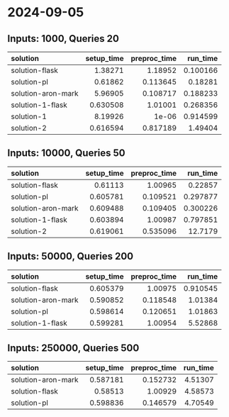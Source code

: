 # 2024-09-05

## Inputs: 1000, Queries 20

| solution           |   setup_time |   preproc_time |   run_time |
|:-------------------|-------------:|---------------:|-----------:|
| solution-flask     |     1.38271  |       1.18952  |   0.100166 |
| solution-pl        |     0.61862  |       0.113645 |   0.18281  |
| solution-aron-mark |     5.96905  |       0.108717 |   0.188233 |
| solution-1-flask   |     0.630508 |       1.01001  |   0.268356 |
| solution-1         |     8.19926  |       1e-06    |   0.914599 |
| solution-2         |     0.616594 |       0.817189 |   1.49404  |

## Inputs: 10000, Queries 50

| solution           |   setup_time |   preproc_time |   run_time |
|:-------------------|-------------:|---------------:|-----------:|
| solution-flask     |     0.61113  |       1.00965  |   0.22857  |
| solution-pl        |     0.605781 |       0.109521 |   0.297877 |
| solution-aron-mark |     0.609488 |       0.109405 |   0.300226 |
| solution-1-flask   |     0.603894 |       1.00987  |   0.797851 |
| solution-2         |     0.619061 |       0.535096 |  12.7179   |

## Inputs: 50000, Queries 200

| solution           |   setup_time |   preproc_time |   run_time |
|:-------------------|-------------:|---------------:|-----------:|
| solution-flask     |     0.605379 |       1.00975  |   0.910545 |
| solution-aron-mark |     0.590852 |       0.118548 |   1.01384  |
| solution-pl        |     0.598614 |       0.120651 |   1.01863  |
| solution-1-flask   |     0.599281 |       1.00954  |   5.52868  |

## Inputs: 250000, Queries 500

| solution           |   setup_time |   preproc_time |   run_time |
|:-------------------|-------------:|---------------:|-----------:|
| solution-aron-mark |     0.587181 |       0.152732 |    4.51307 |
| solution-flask     |     0.58513  |       1.00929  |    4.58573 |
| solution-pl        |     0.598836 |       0.146579 |    4.70549 |